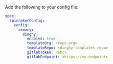 Add the following to your config file:

```yaml
spec:
  spinnakerConfig:
    config:
      armory:
        dinghy:
          enabled: true 
          templateOrg: <repo-org>
          templateRepo: <dinghy-templates-repo>
          gitlabToken: <abc>
          gitlabEndpoint: <https://my-endpoint>
``` 
